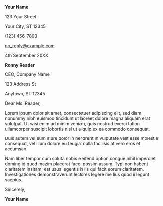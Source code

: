 **Your Name**

123 Your Street

Your City, ST 12345

\(123\) 456-7890

no_reply@example.com

4th September 20XX

**Ronny Reader**

CEO, Company Name

123 Address St

Anytown, ST 12345

Dear Ms. Reader,

Lorem ipsum dolor sit amet, consectetuer adipiscing elit, sed diam
nonummy nibh euismod tincidunt ut laoreet dolore magna aliquam erat
volutpat. Ut wisi enim ad minim veniam, quis nostrud exerci tation
ullamcorper suscipit lobortis nisl ut aliquip ex ea commodo consequat.

Duis autem vel eum iriure dolor in hendrerit in vulputate velit esse
molestie consequat, vel illum dolore eu feugiat nulla facilisis at vero
eros et accumsan.

Nam liber tempor cum soluta nobis eleifend option congue nihil imperdiet
doming id quod mazim placerat facer possim assum. Typi non habent
claritatem insitam; est usus legentis in iis qui facit eorum claritatem.
Investigationes demonstraverunt lectores legere me lius quod ii legunt
saepius.

Sincerely,

**Your Name**
